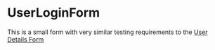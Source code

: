 # UserLoginForm

This is a small form with very similar testing requirements to the [User Details Form]('https://github.com/AdamSlack/react-ui-testing-workshop/tree/main/sandbox/src/components/UserDetailsForm)